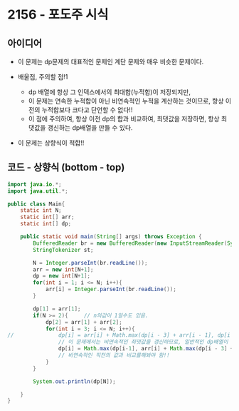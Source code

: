 # 2156 - 포도주 시식



## 아이디어

* 이 문제는 dp문제의 대표적인 문제인 계단 문제와 매우 비슷한 문제이다.

* 배울점, 주의할 점!1
    - dp 배열에 항상 그 인덱스에서의 최대합(누적합)이 저장되지만,
    - 이 문제는 연속한 누적합이 아닌 비연속적인 누적을 계산하는 것이므로, 항상 이전의 누적합보다 크다고 단언할 수 없다!!
    - 이 점에 주의하여, 항상 이전 dp의 합과 비교하여, 최댓값을 저장하면, 항상 최댓값을 갱신하는 dp배열을 만들 수 있다.

* 이 문제는 상향식이 적합!!




## 코드 - 상향식 (bottom - top)

```java
import java.io.*;
import java.util.*;

public class Main{
    static int N;
    static int[] arr;
    static int[] dp;

    public static void main(String[] args) throws Exception {
        BufferedReader br = new BufferedReader(new InputStreamReader(System.in));
        StringTokenizer st;

        N = Integer.parseInt(br.readLine());
        arr = new int[N+1];
        dp = new int[N+1];
        for(int i = 1; i <= N; i++){
            arr[i] = Integer.parseInt(br.readLine());
        }

        dp[1] = arr[1];
        if(N >= 2){     // n의값이 1일수도 있음.
            dp[2] = arr[1] + arr[2];
            for(int i = 3; i <= N; i++){
//              dp[i] = arr[i] + Math.max(dp[i - 3] + arr[i - 1], dp[i - 2]);
                // 이 문제에서는 비연속적인 최댓값을 갱신하므로, 일반적인 dp배열이 무조건 최댓값을 보장하지 않음!!
                dp[i] = Math.max(dp[i-1], arr[i] + Math.max(dp[i - 3] + arr[i - 1], dp[i - 2]));
                // 비연속적인 직전의 값과 비교를해봐야 함!!
            }
        }

        System.out.println(dp[N]);

    }
}
```
